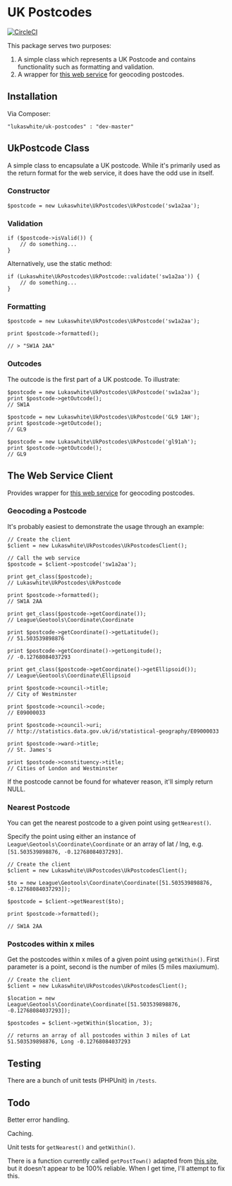 # UK Postcodes

[![CircleCI](https://circleci.com/gh/lukaswhite/uk-postcodes.svg?style=svg)](https://circleci.com/gh/lukaswhite/uk-postcodes)

This package serves two purposes:

1. A simple class which represents a UK Postcode and contains functionality such as formatting and validation.
2. A wrapper for [this web service](http://www.uk-postcodes.com/api) for geocoding postcodes.

## Installation

Via Composer:

    "lukaswhite/uk-postcodes" : "dev-master"

## UkPostcode Class

A simple class to encapsulate a UK postcode. While it's primarily used as the return format for the web service, it does have the odd use in itself.

### Constructor

    $postcode = new Lukaswhite\UkPostcodes\UkPostcode('sw1a2aa');

### Validation
        
    if ($postcode->isValid()) {
        // do something...
    }

Alternatively, use the static method:

    if (Lukaswhite\UkPostcodes\UkPostcode::validate('sw1a2aa')) {
        // do something...
    }

### Formatting

    $postcode = new Lukaswhite\UkPostcodes\UkPostcode('sw1a2aa');

    print $postcode->formatted();

    // > "SW1A 2AA"

### Outcodes

The outcode is the first part of a UK postcode. To illustrate:

    $postcode = new Lukaswhite\UkPostcodes\UkPostcode('sw1a2aa');
    print $postcode->getOutcode();
    // SW1A

    $postcode = new Lukaswhite\UkPostcodes\UkPostcode('GL9 1AH');
    print $postcode->getOutcode();
    // GL9

    $postcode = new Lukaswhite\UkPostcodes\UkPostcode('gl91ah');
    print $postcode->getOutcode();
    // GL9

## The Web Service Client

Provides wrapper for [this web service](http://www.uk-postcodes.com/api) for geocoding postcodes.

### Geocoding a Postcode

It's probably easiest to demonstrate the usage through an example:

    // Create the client
    $client = new Lukaswhite\UkPostcodes\UkPostcodesClient();       

    // Call the web service
    $postcode = $client->postcode('sw1a2aa');

    print get_class($postcode);
    // Lukaswhite\UkPostcodes\UkPostcode

    print $postcode->formatted();
    // SW1A 2AA

    print get_class($postcode->getCoordinate());
    // League\Geotools\Coordinate\Coordinate

    print $postcode->getCoordinate()->getLatitude();
    // 51.503539898876

    print $postcode->getCoordinate()->getLongitude();
    // -0.12768084037293

    print get_class($postcode->getCoordinate()->getEllipsoid());
    // League\Geotools\Coordinate\Ellipsoid 

    print $postcode->council->title;
    // City of Westminster

    print $postcode->council->code;
    // E09000033

    print $postcode->council->uri;
    // http://statistics.data.gov.uk/id/statistical-geography/E09000033

    print $postcode->ward->title;
    // St. James's

    print $postcode->constituency->title;
    // Cities of London and Westminster

If the postcode cannot be found for whatever reason, it'll simply return NULL.

### Nearest Postcode

You can get the nearest postcode to a given point using `getNearest()`.

Specify the point using either an instance of `League\Geotools\Coordinate\Coordinate` or an array of lat / lng, e.g. `[51.503539898876, -0.12768084037293]`.

    // Create the client
    $client = new Lukaswhite\UkPostcodes\UkPostcodesClient();       

    $to = new League\Geotools\Coordinate\Coordinate([51.503539898876, -0.12768084037293]);

    $postcode = $client->getNearest($to);

    print $postcode->formatted();

    // SW1A 2AA

### Postcodes within x miles

Get the postcodes within x miles of a given point using `getWithin()`.  First parameter is a point, second is the number of miles (5 miles maxiumum).

    // Create the client
    $client = new Lukaswhite\UkPostcodes\UkPostcodesClient();       

    $location = new League\Geotools\Coordinate\Coordinate([51.503539898876, -0.12768084037293]);

    $postcodes = $client->getWithin($location, 3);

    // returns an array of all postcodes within 3 miles of Lat 51.503539898876, Long -0.12768084037293

## Testing

There are a bunch of unit tests (PHPUnit) in `/tests`.

## Todo

Better error handling.

Caching.

Unit tests for `getNearest()` and `getWithin()`.

There is a function currently called `getPostTown()` adapted from [this site](http://code.stephenmorley.org/php/handling-uk-postcodes/), but it doesn't appear to be 100% reliable.  When I get time, I'll attempt to fix this.  